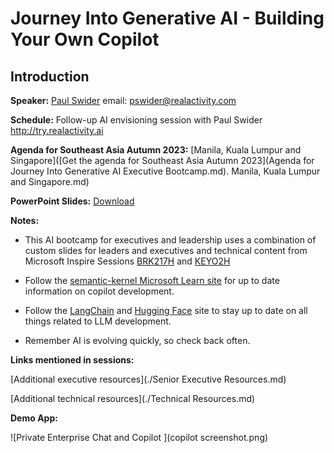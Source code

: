# Journey Into Generative AI - Building Your Own Copilot
## Introduction

**Speaker:** [Paul Swider](https://www.linkedin.com/in/pswider/) email: pswider@realactivity.com

**Schedule:** Follow-up AI envisioning session with Paul Swider http://try.realactivity.ai

**Agenda for Southeast Asia Autumn 2023:** [Manila, Kuala Lumpur and Singapore]([Get the agenda for Southeast Asia Autumn 2023](Agenda for Journey Into Generative AI Executive Bootcamp.md). Manila, Kuala Lumpur and Singapore.md)

**PowerPoint Slides:** [Download](https://www.linkedin.com/smart-links/AQF3zmjJZyYikQ)

**Notes:**

- This AI bootcamp for executives and leadership uses a combination of custom slides for leaders and executives and technical content from Microsoft Inspire Sessions [BRK217H](https://build.microsoft.com/en-US/sessions/31e11443-70d3-4020-8c8c-0a654bccd233?source=sessions) and [KEYO2H](https://build.microsoft.com/en-US/sessions/bb8f9d99-0c47-404f-8212-a85fffd3a59d?source=sessions)
- Follow the [semantic-kernel Microsoft Learn site](https://learn.microsoft.com/en-us/semantic-kernel/overview/) for up to date information on copilot development.

- Follow the [LangChain](https://docs.langchain.com/docs/)  and [Hugging Face](https://huggingface.co/) site to stay up to date on all things related to LLM development.
- Remember AI is evolving quickly, so check back often.

**Links mentioned in sessions:**

[Additional executive resources](./Senior Executive Resources.md)

[Additional technical resources](./Technical Resources.md)



**Demo App:**

![Private Enterprise Chat and Copilot ](copilot screenshot.png)



